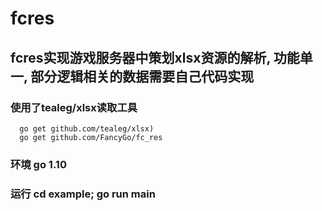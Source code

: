# fcres
## fcres实现游戏服务器中策划xlsx资源的解析, 功能单一, 部分逻辑相关的数据需要自己代码实现

### 使用了tealeg/xlsx读取工具
```
  go get github.com/tealeg/xlsx)
  go get github.com/FancyGo/fc_res
```

### 环境 go 1.10
### 运行 cd example; go run main
